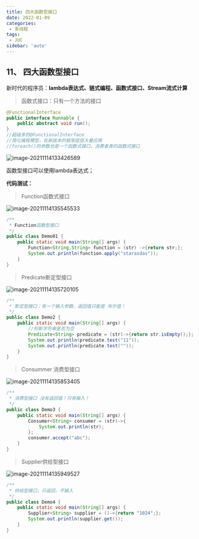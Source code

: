 ```yaml
---
title: 四大函数型接口
date: 2022-01-09
categories:
 - 多线程
tags:
 - JUC
sidebar: 'auto'
---
```

## 11、 四大函数型接口

新时代的程序员：**lambda表达式、链式编程、函数式接口、Stream流式计算**

> 函数式接口：只有一个方法的接口

```java
@FunctionalInterface
public interface Runnable {
    public abstract void run();
}
//超级多的@FunctionalInterface
//简化编程模型，在新版本的框架底层大量应用
//foreach()的参数也是一个函数式接口，消费者类的函数式接口

```

![image-20211114133426589](https://gitee.com/yishenlaoban/git-typore/raw/master/images/image-20211114133426589.png) 

函数型接口可以使用lambda表达式；



**代码测试：**

> Function函数式接口

![image-20211114135545533](https://gitee.com/yishenlaoban/git-typore/raw/master/images/image-20211114135545533.png) 

```java
/**
 * Function函数型接口
 */
public class Demo01 {
    public static void main(String[] args) {
        Function<String,String> function = (str) ->{return str;};
        System.out.println(function.apply("starasdas"));
    }
}

```



> Predicate断定型接口

![image-20211114135720105](https://gitee.com/yishenlaoban/git-typore/raw/master/images/image-20211114135720105.png) 

```java
/**
 * 断定型接口：有一个输入参数，返回值只能是 布尔值！
 */
public class Demo2 {
    public static void main(String[] args) {
        //判断字符串是否为空
        Predicate<String> predicate = (str)->{return str.isEmpty();};
        System.out.println(predicate.test("11"));
        System.out.println(predicate.test(""));
    }
}

```



> Consummer 消费型接口

![image-20211114135853405](https://gitee.com/yishenlaoban/git-typore/raw/master/images/image-20211114135853405.png) 

```java
/**
 * 消费型接口 没有返回值！只有输入！
 */
public class Demo3 {
    public static void main(String[] args) {
        Consumer<String> consumer = (str)->{
            System.out.println(str);
        };
        consumer.accept("abc");
    }
}

```



> Supplier供给型接口

![image-20211114135949527](https://gitee.com/yishenlaoban/git-typore/raw/master/images/image-20211114135949527.png) 

```java
/**
 * 供给型接口，只返回，不输入
 */
public class Demo4 {
    public static void main(String[] args) {
        Supplier<String> supplier = ()->{return "1024";};
        System.out.println(supplier.get());
    }
}

```

